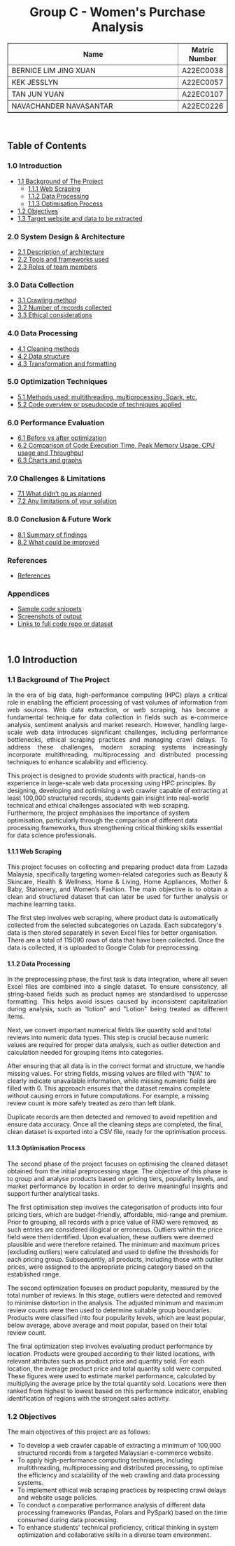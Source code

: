 <h1 align="center"> 
  Group C - Women's Purchase Analysis
  <br>
</h1>

<table border="solid" align="center">
  <tr>
    <th>Name</th>
    <th>Matric Number</th>
  </tr>
  <tr>
    <td width=80%>BERNICE LIM JING XUAN</td>
    <td>A22EC0038</td>
  </tr>
  <tr>
    <td width=80%>KEK JESSLYN</td>
    <td>A22EC0057</td>
  </tr>
  <tr>
    <td width=80%>TAN JUN YUAN</td>
    <td>A22EC0107</td>
  </tr>
  <tr>
    <td width=80%>NAVACHANDER NAVASANTAR</td>
    <td>A22EC0226</td>
  </tr>
</table>

<br>

## Table of Contents

### 1.0 Introduction
- [1.1 Background of The Project](#11-background-of-the-project)
  - [1.1.1 Web Scraping](#111-web-scraping)
  - [1.1.2 Data Processing](#112-data-processing)
  - [1.1.3 Optimisation Process](#113-optimisation-process)
- [1.2 Objectives](#12-objectives)
- [1.3 Target website and data to be extracted](#13-target-website-and-data-to-be-extracted)

### 2.0 System Design & Architecture
- [2.1 Description of architecture](#21-description-of-architecture)
- [2.2 Tools and frameworks used](#22-tools-and-frameworks-used)
- [2.3 Roles of team members](#23-roles-of-team-members)

### 3.0 Data Collection
- [3.1 Crawling method](#31-crawling-method)
- [3.2 Number of records collected](#32-number-of-records-collected)
- [3.3 Ethical considerations](#33-ethical-considerations)

### 4.0 Data Processing
- [4.1 Cleaning methods](#41-cleaning-methods)
- [4.2 Data structure](#42-data-structure)
- [4.3 Transformation and formatting](#43-transformation-and-formatting)

### 5.0 Optimization Techniques
- [5.1 Methods used: multithreading, multiprocessing, Spark, etc.](#51-methods-used-multithreading-multiprocessing-spark-etc)
- [5.2 Code overview or pseudocode of techniques applied](#52-code-overview-or-pseudocode-of-techniques-applied)

### 6.0 Performance Evaluation
- [6.1 Before vs after optimization](#61-before-vs-after-optimization)
- [6.2 Comparison of Code Execution Time, Peak Memory Usage, CPU usage and Throughput](#62-comparison-of-code-execution-time-peak-memory-usage-cpu-usage-and-throughput)
- [6.3 Charts and graphs](#63-charts-and-graphs)

### 7.0 Challenges & Limitations
- [7.1 What didn’t go as planned](#71-what-didnt-go-as-planned)
- [7.2 Any limitations of your solution](#72-any-limitations-of-your-solution)

### 8.0 Conclusion & Future Work
- [8.1 Summary of findings](#81-summary-of-findings)
- [8.2 What could be improved](#82-what-could-be-improved)

### References
- [References](#references)

### Appendices
- [Sample code snippets](#sample-code-snippets)
- [Screenshots of output](#screenshots-of-output)
- [Links to full code repo or dataset](#links-to-full-code-repo-or-dataset)

<br>

## 1.0 Introduction 
### 1.1 Background of The Project 
<p style="text-align: justify;">
  In the era of big data, high-performance computing (HPC) plays a critical role in enabling the efficient processing of vast volumes of information from web sources. Web data extraction, or web scraping, has become a fundamental technique for data collection in fields such as e-commerce analysis, sentiment analysis and market research. However, handling large-scale web data introduces significant challenges, including performance bottlenecks, ethical scraping practices and managing crawl delays. To address these challenges, modern scraping systems increasingly incorporate multithreading, multiprocessing and distributed processing techniques to enhance scalability and efficiency.
  
  This project is designed to provide students with practical, hands-on experience in large-scale web data processing using HPC principles. By designing, developing and optimising a web crawler capable of extracting at least 100,000 structured records, students gain insight into real-world technical and ethical challenges associated with web scraping. Furthermore, the project emphasises the importance of system optimisation, particularly through the comparison of different data processing frameworks, thus strengthening critical thinking skills essential for data science professionals.
</p>

#### 1.1.1 Web Scraping
<p style="text-align: justify;">
  This project focuses on collecting and preparing product data from Lazada Malaysia, specifically targeting women-related categories such as Beauty & Skincare, Health & Wellness, Home & Living, Home Appliances, Mother & Baby, Stationery, and Women’s Fashion. The main objective is to obtain a clean and structured dataset that can later be used for further analysis or machine learning tasks.

  The first step involves web scraping, where product data is automatically collected from the selected subcategories on Lazada. Each subcategory's data is then stored separately in seven Excel files for better organisation. There are a total of 115090 rows of data that have been collected. Once the data is collected, it is uploaded to Google Colab for preprocessing.
</p>

#### 1.1.2 Data Processing
<p style="text-align: justify;">
  In the preprocessing phase, the first task is data integration, where all seven Excel files are combined into a single dataset. To ensure consistency, all string-based fields such as product names are standardised to uppercase formatting. This helps avoid issues caused by inconsistent capitalization during analysis, such as “lotion" and "Lotion" being treated as different items.

  Next, we convert important numerical fields like quantity sold and total reviews into numeric data types. This step is crucial because numeric values are required for proper data analysis, such as outlier detection and calculation needed for grouping items into categories.

  After ensuring that all data is in the correct format and structure, we handle missing values. For string fields, missing values are filled with "N/A" to clearly indicate unavailable information, while missing numeric fields are filled with 0. This approach ensures that the dataset remains complete without causing errors in future computations. For example, a missing review count is more safely treated as zero than left blank.
  
  Duplicate records are then detected and removed to avoid repetition and ensure data accuracy. Once all the cleaning steps are completed, the final, clean dataset is exported into a CSV file, ready for the optimisation process.
</p>

#### 1.1.3 Optimisation Process 
<p style="text-align: justify;">
  The second phase of the project focuses on optimising the cleaned dataset obtained from the initial preprocessing stage. The objective of this phase is to group and analyse products based on pricing tiers, popularity levels, and market performance by location in order to derive meaningful insights and support further analytical tasks.

  The first optimisation step involves the categorisation of products into four pricing tiers, which are budget-friendly, affordable, mid-range and premium. Prior to grouping, all records with a price value of RM0 were removed, as such entries are considered illogical or erroneous. Outliers within the price field were then identified. Upon evaluation, these outliers were deemed plausible and were therefore retained. The minimum and maximum prices (excluding outliers) were calculated and used to define the thresholds for each pricing group. Subsequently, all products, including those with outlier prices, were assigned to the appropriate pricing category based on the established range.
  
  The second optimization focuses on product popularity, measured by the total number of reviews. In this stage, outliers were detected and removed to minimise distortion in the analysis. The adjusted minimum and maximum review counts were then used to determine suitable group boundaries. Products were classified into four popularity levels, which are least popular, below average, above average and most popular, based on their total review count.

  The final optimization step involves evaluating product performance by location. Products were grouped according to their listed locations, with relevant attributes such as product price and quantity sold. For each location, the average product price and total quantity sold were computed. These figures were used to estimate market performance, calculated by multiplying the average price by the total quantity sold. Locations were then ranked from highest to lowest based on this performance indicator, enabling identification of regions with the strongest sales activity.
</p>

### 1.2 Objectives
<p style="text-align: justify;">
The main objectives of this project are as follows:

- To develop a web crawler capable of extracting a minimum of 100,000 structured records from a targeted Malaysian e-commerce website.
- To apply high-performance computing techniques, including multithreading, multiprocessing and distributed processing, to optimise the efficiency and scalability of the web crawling and data processing systems.
- To implement ethical web scraping practices by respecting crawl delays and website usage policies.
- To conduct a comparative performance analysis of different data processing frameworks (Pandas, Polars and PySpark) based on the time consumed during data processing.
- To enhance students' technical proficiency, critical thinking in system optimization and collaborative skills in a diverse team environment.
</p>

